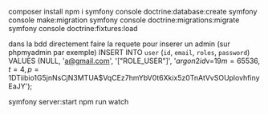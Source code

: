 composer install
npm i
symfony console doctrine:database:create
symfony console make:migration
symfony console doctrine:migrations:migrate
symfony console doctrine:fixtures:load

dans la bdd directement faire la requete pour inserer un admin (sur phpmyadmin par exemple)
INSERT INTO `user` (`id`, `email`, `roles`, `password`) VALUES (NULL, 'a@gmail.com', '[\"ROLE_USER\"]', '$argon2id$v=19$m=65536,t=4,p=1$DTiibio1G5jnNsCjN3MTUA$VqCEz7hmYbV0t6Xkix5z0TnAtVvSOUplovhfinyEaJY');

symfony server:start
npm run watch
